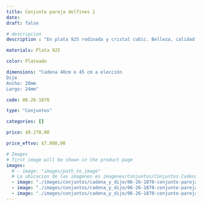 ```yaml
---
title: Conjunto pareja delfines 1
date: 
draft: false

# descripcion
description : "En plata 925 rodinada y cristal cubic. Belleza, calidad y delicadeza."

materials: Plata 925

color: Plateado

dimensions: "Cadena 40cm o 45 cm a elección
Dije
Ancho: 20mm 
Largo: 24mm"

code: 06-26-1870

type: "Conjuntos"

categories: []

price: $9.270,00

price_eftvo: $7.880,00

# Images
# first image will be shown in the product page
images:
  # - image: "images/path_to_image"
  # La ubicacion de las imagenes es imagenes/Conjuntos/Conjuntos.Cadena y Dije/06-26-1870-conjunto-pareja-delfines-1
  - image: "./images/conjuntos/cadena_y_dije/06-26-1870-conjunto-pareja-delfines-1_a.jpg"
  - image: "./images/conjuntos/cadena_y_dije/06-26-1870-conjunto-pareja-delfines-1_b.jpg"
  - image: "./images/conjuntos/cadena_y_dije/06-26-1870-conjunto-pareja-delfines-1_c.jpg"
---
```

